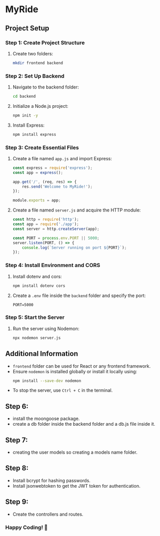 # MyRide

## Project Setup

### Step 1: Create Project Structure
1. Create two folders:
   ```sh
   mkdir frontend backend
   ```

### Step 2: Set Up Backend
1. Navigate to the backend folder:
   ```sh
   cd backend
   ```
2. Initialize a Node.js project:
   ```sh
   npm init -y
   ```
3. Install Express:
   ```sh
   npm install express
   ```

### Step 3: Create Essential Files
1. Create a file named `app.js` and import Express:
   ```js
   const express = require('express');
   const app = express();

   app.get('/', (req, res) => {
       res.send('Welcome to MyRide!');
   });

   module.exports = app;
   ```

2. Create a file named `server.js` and acquire the HTTP module:
   ```js
   const http = require('http');
   const app = require('./app');
   const server = http.createServer(app);

   const PORT = process.env.PORT || 5000;
   server.listen(PORT, () => {
       console.log(`Server running on port ${PORT}`);
   });
   ```

### Step 4: Install Environment and CORS
1. Install dotenv and cors:
   ```sh
   npm install dotenv cors
   ```
2. Create a `.env` file inside the `backend` folder and specify the port:
   ```env
   PORT=5000
   ```

### Step 5: Start the Server
1. Run the server using Nodemon:
   ```sh
   npx nodemon server.js
   ```

## Additional Information
- `frontend` folder can be used for React or any frontend framework.
- Ensure `nodemon` is installed globally or install it locally using:
  ```sh
  npm install --save-dev nodemon
  ```
- To stop the server, use `Ctrl + C` in the terminal.

## Step 6:
- install the moongoose package.
- create a db folder inside the backend folder and a db.js file inside it.

## Step 7:
- creating the user models so creating a models name folder.

## Step 8:
- Install bcrypt for hashing passwords.
- Install jsonwebtoken to get the JWT token for authentication.

## Step 9:
- Create the controllers and routes.

### Happy Coding! 🚀


